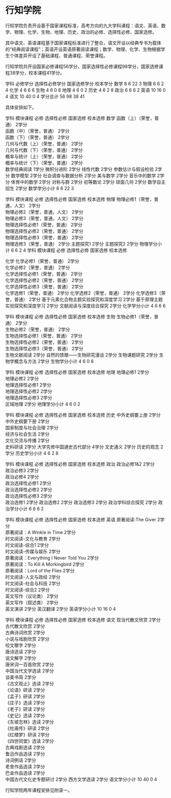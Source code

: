 # 行知学院

行知学院负责开设基于国家课程标准，高考方向的九大学科课程：语文、英语、数学、物理、化学、生物、地理、历史、政治的必修、选择性必修、国家选修。

其中语文、英语课程基于国家课程标准进行了整合，语文开设以经典专书为载体的“经典阅读课程”；英语开设英语原著阅读课程；数学、物理、化学、生物根据学生个体差异开设了基础课程、普通课程、荣誉课程。

行知学院共开设国家必修课程56学分，国家选择性必修课程98学分，国家选修课程38学分，校本课程41学分。

学科	必修学分	选择性必修学分	国家选修学分	校本学分
数学	8	6	22	3
物理	6	6	2	4
化学	4	6	6	6
生物	4	6	0	8
地理	4	6	0	2
历史	4	6	2	8
政治	6	6	6	2
英语	10	16	0	4
语文	10	40	0	4
学分总计	56	98	38	41

具体安排如下。

学科	模块课程	必修	选择性必修	国家选修	校本选修
数学	函数（上）（荣誉，普通）	2学分			
	函数（中）（荣誉，普通）	2学分			
	函数（下）（荣誉，普通）		2学分		
	几何与代数（上）（荣誉，普通）	2学分			
	几何与代数（下）（荣誉，普通）		2学分		
	概率与统计（上）（荣誉，普通）	2学分			
	概率与统计（下）（荣誉，普通）		2学分		
	数学经典阅读				1学分
	微积分进阶			2学分	
	线性代数			2学分	
	参数估计与假设检验			2学分	
	数学模型			2学分	
	社会调查与数据分析			2学分	
	美与数学			2学分	
	音乐中的数学			2学分	
	体育中的数学			2学分	
	对称与群			2学分	
	初等数论			2学分	
	球面几何			2学分	
	数学自主招生				2学分
数学学分小计	8	6	22	3


学科	模块课程	必修	选择性必修	国家选修	校本选修
物理	物理必修1（荣誉，普通，人文）	2学分			
	物理必修2（荣誉，普通，人文）	2学分			
	物理必修3（荣誉，普通，人文）	2学分			
	物理选择性必修1（荣誉，普通）		2学分		
	物理选择性必修2（荣誉，普通）		2学分		
	物理选择性必修3（荣誉，普通）		2学分		
	物理选修3（荣誉，普通）			2学分	
	主题探究1				2学分
	主题探究2				2学分
物理学分小计	6	6	2	4
学科	模块课程	必修	选择性必修	国家选修	校本选修


化学	化学必修1（荣誉，普通）	2学分			
	化学必修2（荣誉，普通）	2学分			
	化学选择性必修1（荣誉，普通）		2学分		
	化学选择性必修2（荣誉，普通）		2学分		
	化学选择性必修3（荣誉，普通）		2学分		
	化学选修1（荣誉，普通）			2学分	
	化学选修2（荣誉，普通）			2学分	
	化学选修3（荣誉，普通）			2学分	
	基于元素化合物主题实验探究和深度学习				2学分
	基于原理主题实验探究和深度学习				2学分
	文献阅读与深度综合探究				2学分
化学学分小计	4	6	6	6


学科	模块课程	必修	选择性必修	国家选修	校本选修
生物	生物必修1（荣誉，普通）	2学分			
	生物必修2（荣誉，普通）	2学分			
	生物选择性必修1（荣誉，普通）		2学分		
	生物选择性必修2（荣誉，普通）		2学分		
	生物选择性必修3（荣誉，普通）		2学分		
	生物文献阅读				2学分
	自然的馈赠——生物研究漫谈				2学分
	生物课题研究				2学分
	生物学概念与方法				2学分
生物学分小计	4	6	0	8


学科	模块课程	必修	选择性必修	国家选修	校本选修
地理	地理必修1	2学分			
	地理必修2	2学分			
	地理选择性必修1		2学分		
	地理选择性必修2		2学分		
	地理选择性必修3		2学分		
	区域地理				2学分
地理学分小计	4	6	0	2


学科	模块课程	必修	选择性必修	国家选修	校本选修
历史	中外史纲要上册	2学分			
	中外史纲要下册	2学分			
	国家制度与社会治理		2学分		
	经济与社会生活		2学分		
	文化交流与传播		2学分		
	史料研读			2学分	
	大学先修中国通史古代部分				4学分
	文史通义				2学分
	历史的观念				2学分
历史学分小计	4	6	2	8


学科	模块课程	必修	选择性必修	国家选修	校本选修
政治	政治必修1&2	2学分			
	政治必修3	2学分			
	政治必修4	2学分			
	政治选择性必修1		2学分		
	政治选择性必修2		2学分		
	政治选择性必修3		2学分		
	政治选修1			2学分	
	政治选修2			2学分	
	政治选修3			2学分	
	政治学科综合探究				2学分
政治学分小计	6	6	6	2


学科	模块课程	必修	选择性必修	国家选修	校本选修
英语	原著阅读:The Giver	2学分			
	原著阅读：A Winkle in Time	2学分			
	时文阅读-文化与教育	2学分			
	时文阅读-综合1	2学分			
	时文阅读-传媒与娱乐	2学分			
	原著阅读：Everything I Never Told You		2学分		
	原著阅读：To Kill A Morkingbird		2学分		
	原著阅读：Lord of the Flies		2学分		
	时文阅读-人文与政经		2学分		
	时文阅读-社会与科技		2学分		
	时文阅读-综合2		2学分		
	英文写作（议论类）		2学分		
	英文写作（叙述类）		2学分		
	英文演讲				2学分
	英汉翻译				2学分
英语学分小计	10	16	0	4


学科	模块课程	必修	选择性必修	国家选修	校本选修
语文	现当代散文欣赏	2学分			
	古代散文欣赏	2学分			
	古典诗词欣赏	2学分			
	小说与戏剧欣赏	2学分			
	咬文嚼字	2学分			
	唐诗选读		2学分		
	说文解字		2学分		
	唐宋词一百首欣赏		2学分		
	中国当代文学选读		2学分		
	谈美书简		2学分		
	《古文观止》选读		2学分		
	《论语》研读		2学分		
	《孟子》研读		2学分		
	《庄子》选读		2学分		
	《老子》研读		2学分		
	《史记》选读		2学分		
	《东坡志林》选读		2学分		
	《杜甫传》研读		2学分		
	《红楼梦》研读		2学分		
	《四世同堂》选读		2学分		
	古典戏剧选读		2学分		
	鲁迅作品选读		2学分		
	诗词例话		2学分		
	老舍作品选读		2学分		
	巴金作品选读		2学分		
	中国古代文化史专题研讨				2学分
	西方文学选读				2学分
语文学分小计	10	40	0	4


行知学院两年课程安排见附录一。

